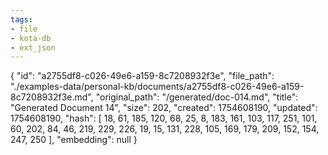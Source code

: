 ```yaml
---
tags:
- file
- kota-db
- ext_json
---
```

{
  "id": "a2755df8-c026-49e6-a159-8c7208932f3e",
  "file_path": "./examples-data/personal-kb/documents/a2755df8-c026-49e6-a159-8c7208932f3e.md",
  "original_path": "/generated/doc-014.md",
  "title": "Generated Document 14",
  "size": 202,
  "created": 1754608190,
  "updated": 1754608190,
  "hash": [
    18,
    61,
    185,
    120,
    68,
    25,
    8,
    183,
    161,
    103,
    117,
    251,
    101,
    60,
    202,
    84,
    46,
    219,
    229,
    226,
    19,
    15,
    131,
    228,
    105,
    169,
    179,
    209,
    152,
    154,
    247,
    250
  ],
  "embedding": null
}